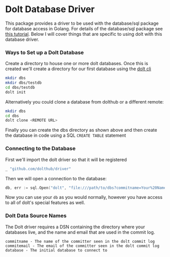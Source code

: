 
# Dolt Database Driver

This package provides a driver to be used with the database/sql package for database access in Golang.
For details of the database/sql package see [this tutorial](https://go.dev/doc/tutorial/database-access).
Below I will cover things that are specific to using dolt with this database driver.

### Ways to Set up a Dolt Database

Create a directory to house one or more dolt databases.  Once this is created we'll create a directory for our first
database using the [dolt cli](https://doltdb.com)

```bash
mkdir dbs
mkdir dbs/testdb
cd dbs/testdb
dolt init
```

Alternatively you could clone a database from dolthub or a different remote:

```bash
mkdir dbs
cd dbs
dolt clone <REMOTE URL>
```

Finally you can create the dbs directory as shown above and then create the database in code using a SQL `CREATE TABLE` statement

### Connecting to the Database

First we'll import the dolt driver so that it will be registered

```go
_ "github.com/dolthub/driver"
```

Then we will open a connection to the database:

```go
db, err := sql.Open("dolt", "file:///path/to/dbs?commitname=Your%20Name&commitemail=your@email.com&database=databasename)
```

Now you can use your `db` as you would normally, however you have access to all of dolt's special features as well. 

### Dolt Data Source Names

The Dolt driver requires a DSN containing the directory where your databases live, and the name and email that are used in
the commit log.

```
commitname - The name of the committer seen in the dolt commit log
commitemail - The email of the committer seen in the dolt commit log
database - The initial database to connect to
```